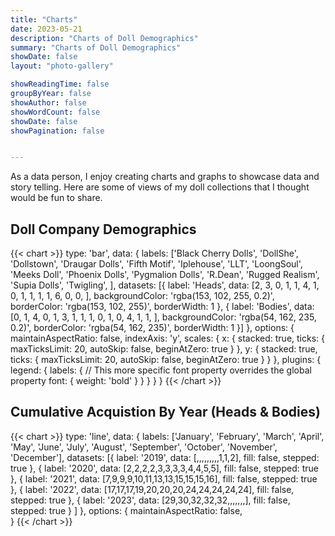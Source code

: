 ```yaml
---
title: "Charts"
date: 2023-05-21
description: "Charts of Doll Demographics"
summary: "Charts of Doll Demographics"
showDate: false
layout: "photo-gallery"

showReadingTime: false
groupByYear: false
showAuthor: false
showWordCount: false
showDate: false
showPagination: false


---
```


As a data person, I enjoy creating charts and graphs to showcase data and story telling. Here are some of views of my doll collections that I thought would be fun to share.

## Doll Company Demographics
<!-- prettier-ignore-start -->
{{< chart >}}
type: 'bar',
data: {
  labels: ['Black Cherry Dolls',
            'DollShe',
            'Dollstown',
            'Draugar Dolls',
            'Fifth Motif',
            'Iplehouse',
            'LLT',
            'LoongSoul',
            'Meeks Doll',
            'Phoenix Dolls',
            'Pygmalion Dolls',
            'R.Dean',
            'Rugged Realism',
            'Supia Dolls',
            'Twigling',
        ],
  datasets: [{
    label: 'Heads',
    data: [2, <!-- Black Cherry Dolls --> 
             3, <!-- DollShe --> 
             0, <!-- Dollstown --> 
             1, <!-- Draugar Dolls --> 
             1, <!-- Fifth Motif --> 
             4, <!-- Iplehouse --> 
             1, <!-- LLT --> 
             0, <!-- LoongSoul --> 
             1, <!-- Meeks Dolls --> 
             1, <!-- Phoenix Dolls --> 
             1, <!-- Pygmalion Dolls --> 
             1, <!-- R.Dean --> 
             6, <!-- Rugged Realism --> 
             0, <!-- Supia Dolls --> 
             0, <!-- Twigling --> 
        ],
    backgroundColor: 'rgba(153, 102, 255, 0.2)',
    borderColor: 'rgba(153, 102, 255)',
    borderWidth: 1
  },
  {
    label: 'Bodies',
    data: [0, <!-- Black Cherry Dolls --> 
            1, <!-- DollShe --> 
            4, <!-- Dollstown --> 
            0, <!-- Draugar Dolls --> 
            1, <!-- Fifth Motif --> 
            3, <!-- Iplehouse --> 
            1, <!-- LLT --> 
            1, <!-- LoongSoul --> 
            1, <!-- Meeks Dolls --> 
            0, <!-- Phoenix Dolls --> 
            1, <!-- Pygmalion Dolls --> 
            0, <!-- R.Dean --> 
            4, <!-- Rugged Realism --> 
            1, <!-- Supia Dolls --> 
            1, <!-- Twigling --> 
        ],
    backgroundColor: 'rgba(54, 162, 235, 0.2)',
    borderColor: 'rgba(54, 162, 235)',
    borderWidth: 1
  }]
},
options: {
    maintainAspectRatio: false,
    indexAxis: 'y',
    scales: {
      x: {
        stacked: true,
        ticks: {
            maxTicksLimit: 20,
            autoSkip: false,
            beginAtZero: true
        }
      },
      y: {
        stacked: true,
        ticks: {
            maxTicksLimit: 20,
            autoSkip: false,
            beginAtZero: true
        }
      }
    },
    plugins: {
            legend: {
                labels: {
                    // This more specific font property overrides the global property
                    font: {
                        weight: 'bold'
                    }
                }
            }
        }
  }
{{< /chart >}}
<!-- prettier-ignore-end -->

## Cumulative Acquistion By Year (Heads & Bodies)

<!-- prettier-ignore-start -->
{{< chart >}}
type: 'line',
data: {
  labels: ['January',
            'February',
            'March',
            'April',
            'May',
            'June',
            'July',
            'August',
            'September',
            'October',
            'November',
            'December'],
  datasets: [{
            label: '2019',
            data: [,,,,,,,,,1,1,2],
            fill: false,
            stepped: true
        },
        {
            label: '2020',
            data: [2,2,2,2,3,3,3,3,4,4,5,5],
            fill: false,
            stepped: true
        },
        {
            label: '2021',
            data: [7,9,9,9,10,11,13,13,15,15,15,16],
            fill: false,
            stepped: true
        },
        {
            label: '2022',
            data: [17,17,17,19,20,20,20,24,24,24,24,24],
            fill: false,
            stepped: true
        },
        {
            label: '2023',
            data: [29,30,32,32,32,,,,,,,],
            fill: false,
            stepped: true
        }
  ]
},
options: {
    maintainAspectRatio: false,    
}
{{< /chart >}}
<!-- prettier-ignore-end -->
